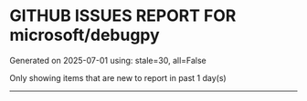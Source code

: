
# GITHUB ISSUES REPORT FOR microsoft/debugpy


Generated on 2025-07-01 using: stale=30, all=False


Only showing items that are new to report in past 1 day(s)


---




















